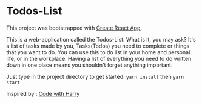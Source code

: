 # Todos-List

This project was bootstrapped with [Create React App](https://github.com/facebook/create-react-app).

This is a web-application called the Todos-List.
What is it, you may ask? It's a list of tasks made by you, Tasks(Todos) you need to complete or things that you want to do. You can use this to do list in your home and personal life, or in the workplace. Having a list of everything you need to do written down in one place means you shouldn't forget anything important.

Just type in the project directory to get started:
`yarn install` 
then
`yarn start`

Inspired by : [Code with Harry](https://www.youtube.com/c/CodeWithHarry)

